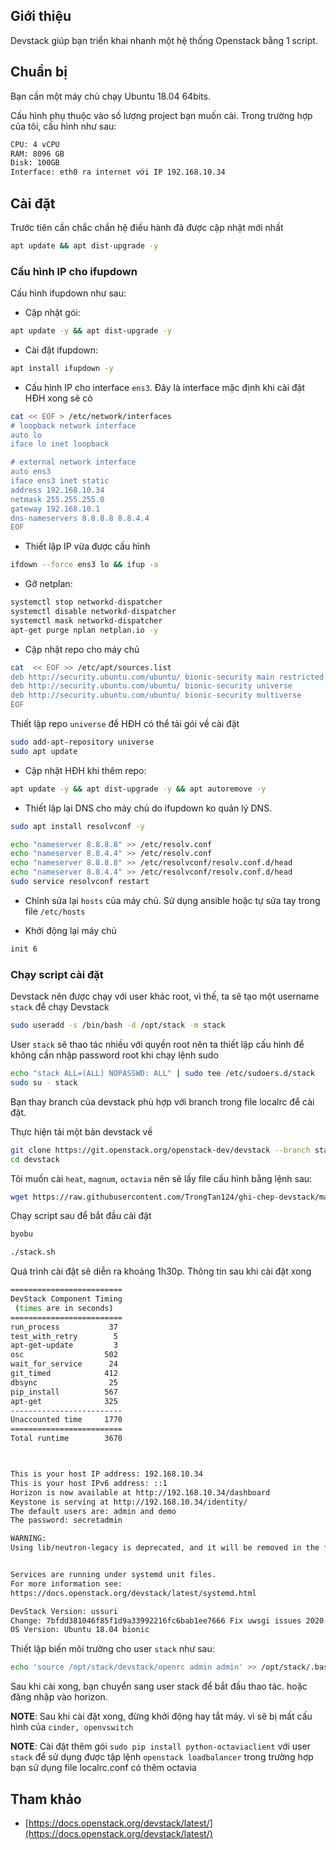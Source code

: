## Giới thiệu

Devstack giúp bạn triển khai nhanh một hệ thống Openstack bằng 1 script.

## Chuẩn bị

Bạn cần một máy chủ chạy Ubuntu 18.04 64bits.

Cấu hình phụ thuộc vào số lượng project bạn muốn cài. Trong trường hợp của tôi, cấu hình như sau:
```sh
CPU: 4 vCPU
RAM: 8096 GB
Disk: 100GB
Interface: eth0 ra internet với IP 192.168.10.34
```

## Cài đặt

Trước tiên cần chắc chắn hệ điều hành đã được cập nhật mới nhất
```sh
apt update && apt dist-upgrade -y
```

### Cấu hình IP cho ifupdown

Cấu hình ifupdown như sau:

- Cập nhật gói:
```sh
apt update -y && apt dist-upgrade -y
```

- Cài đặt ifupdown:
```sh
apt install ifupdown -y
```

- Cấu hình IP cho interface `ens3`. Đây là interface mặc định khi cài đặt HĐH xong sẽ có
```sh
cat << EOF > /etc/network/interfaces
# loopback network interface
auto lo
iface lo inet loopback

# external network interface
auto ens3
iface ens3 inet static
address 192.168.10.34
netmask 255.255.255.0
gateway 192.168.10.1
dns-nameservers 8.8.8.8 8.8.4.4
EOF
```

- Thiết lập IP vừa được cấu hình
```sh
ifdown --force ens3 lo && ifup -a
```

- Gỡ netplan:
```sh
systemctl stop networkd-dispatcher
systemctl disable networkd-dispatcher
systemctl mask networkd-dispatcher
apt-get purge nplan netplan.io -y
```

- Cập nhật repo cho máy chủ
```sh
cat  << EOF >> /etc/apt/sources.list
deb http://security.ubuntu.com/ubuntu/ bionic-security main restricted
deb http://security.ubuntu.com/ubuntu/ bionic-security universe
deb http://security.ubuntu.com/ubuntu/ bionic-security multiverse
EOF
```

Thiết lập repo `universe` để HĐH có thể tải gói về cài đặt
```sh
sudo add-apt-repository universe
sudo apt update
```

- Cập nhật HĐH khi thêm repo:
```sh
apt update -y && apt dist-upgrade -y && apt autoremove -y
```

- Thiết lập lại DNS cho máy chủ do ifupdown ko quản lý DNS.
```sh
sudo apt install resolvconf -y

echo "nameserver 8.8.8.8" >> /etc/resolv.conf
echo "nameserver 8.8.4.4" >> /etc/resolv.conf
echo "nameserver 8.8.8.8" >> /etc/resolvconf/resolv.conf.d/head
echo "nameserver 8.8.4.4" >> /etc/resolvconf/resolv.conf.d/head
sudo service resolvconf restart
```

- Chỉnh sửa lại `hosts` của máy chủ. Sử dụng ansible hoặc tự sửa tay trong file `/etc/hosts`

- Khởi động lại máy chủ
```sh
init 6
```

### Chạy script cài đặt

Devstack nên được chạy với user khác root, vì thế, ta sẽ tạo một username `stack` để chạy Devstack
```sh
sudo useradd -s /bin/bash -d /opt/stack -m stack
```

User `stack` sẽ thao tác nhiều với quyền root nên ta thiết lập cấu hình để không cần nhập password root khi chạy lệnh sudo
```sh
echo "stack ALL=(ALL) NOPASSWD: ALL" | sudo tee /etc/sudoers.d/stack
sudo su - stack
```

Bạn thay branch của devstack phù hợp với branch trong file localrc để cài đặt.

Thực hiện tải một bản devstack về
```sh
git clone https://git.openstack.org/openstack-dev/devstack --branch stable/ussuri
cd devstack
```

Tôi muốn cài `heat`, `magnum`, `octavia` nên sẽ lấy file cấu hình bằng lệnh sau:
```sh
wget https://raw.githubusercontent.com/TrongTan124/ghi-chep-devstack/master/Local_conf/local-stable-stein-magnum-heat.conf -O ./local.conf
```

Chạy script sau để bắt đầu cài đặt
```sh
byobu

./stack.sh
```

Quá trình cài đặt sẽ diễn ra khoảng 1h30p. Thông tin sau khi cài đặt xong
```sh
=========================
DevStack Component Timing
 (times are in seconds)
=========================
run_process           37
test_with_retry        5
apt-get-update         3
osc                  502
wait_for_service      24
git_timed            412
dbsync                25
pip_install          567
apt-get              325
-------------------------
Unaccounted time     1770
=========================
Total runtime        3670



This is your host IP address: 192.168.10.34
This is your host IPv6 address: ::1
Horizon is now available at http://192.168.10.34/dashboard
Keystone is serving at http://192.168.10.34/identity/
The default users are: admin and demo
The password: secretadmin

WARNING:
Using lib/neutron-legacy is deprecated, and it will be removed in the future


Services are running under systemd unit files.
For more information see:
https://docs.openstack.org/devstack/latest/systemd.html

DevStack Version: ussuri
Change: 7bfdd381046f85f1d9a33992216fc6bab1ee7666 Fix uwsgi issues 2020-06-16 17:22:32 +0200
OS Version: Ubuntu 18.04 bionic
```

Thiết lập biến môi trường cho user `stack` như sau:
```sh
echo 'source /opt/stack/devstack/openrc admin admin' >> /opt/stack/.bashrc
```

Sau khi cài xong, bạn chuyển sang user stack để bắt đầu thao tác. hoặc đăng nhập vào horizon.

**NOTE**: Sau khi cài đặt xong, đừng khởi động hay tắt máy. vì sẽ bị mất cấu hình của `cinder, openvswitch`

**NOTE**: Cài đặt thêm gói `sudo pip install python-octaviaclient` với user `stack` để sử dụng được tập lệnh `openstack loadbalancer` trong trường hợp bạn sử dụng file localrc.conf có thêm octavia

## Tham khảo

- [https://docs.openstack.org/devstack/latest/](https://docs.openstack.org/devstack/latest/)